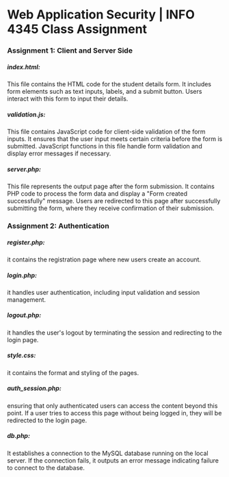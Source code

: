 # Web Application Security | INFO 4345 Class Assignment
<h3>Assignment 1: Client and Server Side</h3>
<h5>index.html:</h5>
This file contains the HTML code for the student details form.
It includes form elements such as text inputs, labels, and a submit button.
Users interact with this form to input their details. <br>
<be>
<h5>validation.js:</h5>
This file contains JavaScript code for client-side validation of the form inputs.
It ensures that the user input meets certain criteria before the form is submitted.
JavaScript functions in this file handle form validation and display error messages if necessary.
<be></be>
<h5>server.php:</h5>
This file represents the output page after the form submission.
It contains PHP code to process the form data and display a "Form created successfully" message.
Users are redirected to this page after successfully submitting the form, where they receive confirmation of their submission.

<h3>Assignment 2: Authentication</h3>
<h5>register.php:</h5> 
it contains the registration page where new users create an account.
<h5>login.php:</h5> it handles user authentication, including input validation and session management.
<h5>logout.php:</h5> it handles the user's logout by terminating the session and redirecting to the login page.
<h5>style.css:</h5> it contains the format and styling of the pages.
<h5>auth_session.php:</h5> ensuring that only authenticated users can access the content beyond this point. If a user tries to access this page without being logged in, they will be redirected to the login page.
<h5>db.php:</h5> It establishes a connection to the MySQL database running on the local server. If the connection fails, it outputs an error message indicating failure to connect to the database.







